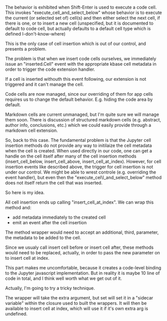 The behavior is exhibited when Shift-Enter is used to execute a code cell. This invokes "execute\_cell\_and\_select_below" whose behavior is to execute the current (or selected set of) cell(s) and then either select the next cell, if there is one, or to insert a new cell (unspecified, but it is documented to default to code cell, but actually defaults to a default cell type which is defined I-don't-know-where)

This is the only case of cell insertion which is out of our control, and presents a problem.

The problem is that when we insert code cells ourselves, we immediately issue an "inserted.Cell" event with the appropriate kbase cell metadata in order to trigger the code extension handler. 

If a cell is inserted withouth this event following, our extension is not triggered and it can't manage the cell.

Code cells are now managed, since our overriding of them for app cells requires us to change the default behavior. E.g. hiding the code area by default.

Markdown cells are current unmanaged, but I'm quite sure we will manage them soon. There is discussion of structured markdown cells (e.g. abstract, author info, conclusions, etc.) which we could easily provide through a markdown cell extension.

So, back to this case. The fundamental problem is that the Jupyter cell insertion methods do not provide any way to initilaize the cell metadata when the cell is created. When used directly in our code, one can get a handle on the cell itself after many of the cell insertion methods (insert\_cell\_below, insert\_cell\_above, insert\_cell\_at\_index). However, for cell insertion events like described above, the trigger for cell insertion is not under our control. We might be able to wrest controle (e.g. overriding the event handler), but even then the "execute\_cel\l_and\_select\_below" method does not itself return the cell that was inserted.

So here is my idea.

All cell insertion ends up calling "insert\_cell\_at\_index". We can wrap this method and:

- add metadata immediately to the created cell
- emit an event after the cell insertion

The method wrapper would need to accept an additional, third, parameter, the metadata to be added to the cell.

Since we usualy call insert cell before or insert cell after, these methods would need to be replaced, actually, in order to pass the new parameter on to insert cell at index.

This part makes me uncomfortable, because it creates a code-level binding to the Jupyter javascript implementation. But in reality it is maybe 10 line of code in total, and I think well worth what we get out of it.

Actually, I'm going to try a tricky technique.

The wrapper will take the extra argument, but set will set it in a "sidecar variable" within the closure used to built the wrappers. It will then be available to insert cell at index, which will use it if it's own extra arg is undefined.
